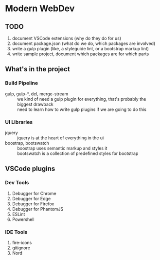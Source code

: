 Modern WebDev
=============

TODO
----

1. document VSCode extensions (why do they do for us)
1. document package.json (what do we do, which packages are involved)
1. write a gulp plugin (like, a styleguide lint, or a bootstrap markup lint)
1. write sample project, document which packages are for which parts


What's in the project
---------------------

### Build Pipeline

<dl>
<dt>gulp, gulp-*, del, merge-stream</dt>
<dd>we kind of need a gulp plugin for everything, that's probably the biggest drawback</dd>
<dd>need to learn how to write gulp plugins if we are going to do this</dd>
</dl>


### UI Libraries

<dl>
<dt>jquery</dt>
<dd>jquery is at the heart of everything in the ui</dd>
<dt>boostrap, bootswatch</dt>
<dd>boostrap uses semantic markup and styles it</dd>
<dd>bootswatch is a collection of predefined styles for bootstrap</dd>
</dl>


VSCode plugins
--------------

### Dev Tools
1. Debugger for Chrome
1. Debugger for Edge
1. Debugger for Firefox
1. Debugger for PhantomJS
1. ESLint
1. Powershell

### IDE Tools
1. fire-icons
1. gitignore
1. Nord
